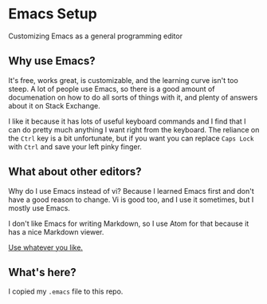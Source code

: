 # Emacs Setup
Customizing Emacs as a general programming editor

## Why use Emacs?
It's free, works great, is customizable, and the learning
curve isn't too steep. A lot of people use Emacs, so there is a
good amount of documenation on how to do all sorts of things with
it, and plenty of answers about it on Stack Exchange.

I like it because it has lots of useful keyboard commands
and I find that I can do pretty much anything I want right
from the keyboard. The reliance on the `Ctrl` key is a bit
unfortunate, but if you want you can replace `Caps Lock`
with `Ctrl` and save your left pinky finger.

## What about other editors?
Why do I use Emacs instead of vi? Because I learned Emacs first
and don't have a good reason to change. Vi is good too, and I use
it sometimes, but I mostly use Emacs.

I don't like Emacs for writing Markdown, so I use Atom for that
because it has a nice Markdown viewer.

[Use whatever you like.](http://xkcd.com/378/)

## What's here?
I copied my `.emacs` file to this repo.
